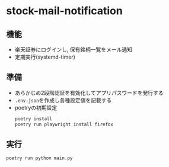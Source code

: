 # stock-mail-notification

## 機能

- 楽天証券にログインし, 保有銘柄一覧をメール通知
- 定期実行(systemd-timer)

## 準備

- あらかじめ2段階認証を有効化してアプリパスワードを発行する
- `.env.json`を作成し各種設定値を記載する
- poetryの初期設定
  ```bash
  poetry install
  poetry run playwright install firefox
  ```


## 実行
```bash
poetry run python main.py
```